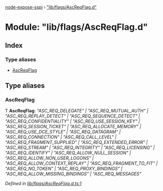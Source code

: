 [node-expose-sspi](../README.md) › ["lib/flags/AscReqFlag.d"](_lib_flags_ascreqflag_d_.md)

# Module: "lib/flags/AscReqFlag.d"

## Index

### Type aliases

* [AscReqFlag](_lib_flags_ascreqflag_d_.md#ascreqflag)

## Type aliases

###  AscReqFlag

Ƭ **AscReqFlag**: *"ASC_REQ_DELEGATE" | "ASC_REQ_MUTUAL_AUTH" | "ASC_REQ_REPLAY_DETECT" | "ASC_REQ_SEQUENCE_DETECT" | "ASC_REQ_CONFIDENTIALITY" | "ASC_REQ_USE_SESSION_KEY" | "ASC_REQ_SESSION_TICKET" | "ASC_REQ_ALLOCATE_MEMORY" | "ASC_REQ_USE_DCE_STYLE" | "ASC_REQ_DATAGRAM" | "ASC_REQ_CONNECTION" | "ASC_REQ_CALL_LEVEL" | "ASC_REQ_FRAGMENT_SUPPLIED" | "ASC_REQ_EXTENDED_ERROR" | "ASC_REQ_STREAM" | "ASC_REQ_INTEGRITY" | "ASC_REQ_LICENSING" | "ASC_REQ_IDENTIFY" | "ASC_REQ_ALLOW_NULL_SESSION" | "ASC_REQ_ALLOW_NON_USER_LOGONS" | "ASC_REQ_ALLOW_CONTEXT_REPLAY" | "ASC_REQ_FRAGMENT_TO_FIT" | "ASC_REQ_NO_TOKEN" | "ASC_REQ_PROXY_BINDINGS" | "ASC_REQ_ALLOW_MISSING_BINDINGS" | "ASC_REQ_MESSAGES"*

*Defined in [lib/flags/AscReqFlag.d.ts:1](https://github.com/jlguenego/node-expose-sspi/blob/e275dcb/lib/flags/AscReqFlag.d.ts#L1)*
